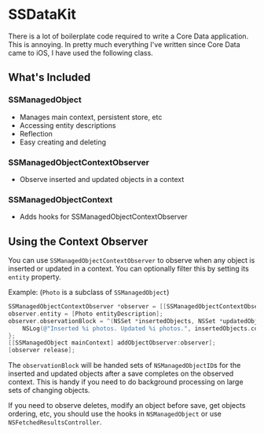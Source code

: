 # SSDataKit

There is a lot of boilerplate code required to write a Core Data application. This is annoying. In pretty much everything I've written since Core Data came to iOS, I have used the following class.

## What's Included

### SSManagedObject

* Manages main context, persistent store, etc
* Accessing entity descriptions
* Reflection
* Easy creating and deleting

### SSManagedObjectContextObserver

* Observe inserted and updated objects in a context

### SSManagedObjectContext

* Adds hooks for SSManagedObjectContextObserver

## Using the Context Observer

You can use `SSManagedObjectContextObserver` to observe when any object is inserted or updated in a context. You can optionally filter this by setting its `entity` property.

Example: (`Photo` is a subclass of `SSManagedObject`)

``` objective-c
SSManagedObjectContextObserver *observer = [[SSManagedObjectContextObserver alloc] init];
observer.entity = [Photo entityDescription];
observer.observationBlock = ^(NSSet *insertedObjects, NSSet *updatedObjects) {
	NSLog(@"Inserted %i photos. Updated %i photos.", insertedObjects.count, updatedObjects.count);
};
[[SSManagedObject mainContext] addObjectObserver:observer];
[observer release];
```

The `observationBlock` will be handed sets of `NSManagedObjectID`s for the inserted and updated objects after a save completes on the observed context. This is handy if you need to do background processing on large sets of changing objects.

If you need to observe deletes, modify an object before save, get objects ordering, etc, you should use the hooks in `NSManagedObject` or use `NSFetchedResultsController`.
